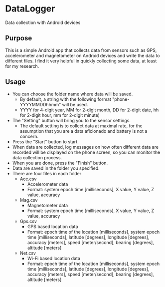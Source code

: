 DataLogger
==========

Data collection with Android devices

## Purpose

This is a simple Android app that collects data from sensors such as GPS, accelerometer and magnetometer on Android devices and write the data to different files. I find it very helpful in quickly collecting some data, at least for my research. 

## Usage

- You can choose the folder name where data will be saved.
	- By default, a string with the following format "phone-YYYYMMDDhhmm" will be used.
	- YYYY for 4-digit year, MM for 2-digit month, DD for 2-digit date, hh for 2-digit hour, mm for 2-digit minute)
- The "Setting" button will bring you to the sensor settings. 
	- The default setting is to collect data at maximal rate, for the assumption that you are a data aficionado and battery is not a concern.
- Press the "Start" button to start.
- When data are collected, log messages on how often different data are recorded will be displayed on the phone screen, so you can monitor the data collection process.
- When you are done, press the "Finish" button.
- Data are saved in the folder you specified.
- There are four files in each folder
	- Acc.csv
		- Accelerometer data
		- Format: system epoch time [milliseconds], X value, Y value, Z value, accuracy
	- Mag.csv
		- Magnetometer data
		- Format: system epoch time [milliseconds], X value, Y value, Z value, accuracy
	- Gps.csv
		- GPS based location data
		- Format: epoch time of the location [milliseconds], system epoch time [milliseconds], latitude [degrees], longitude [degrees], accuracy [meters], speed [meter/second], bearing [degrees], altitude [meters]
	- Net.csv
		- Wi-Fi based location data
		- Format: epoch time of the location [milliseconds], system epoch time [milliseconds], latitude [degrees], longitude [degrees], accuracy [meters], speed [meter/second], bearing [degrees], altitude [meters]
		
